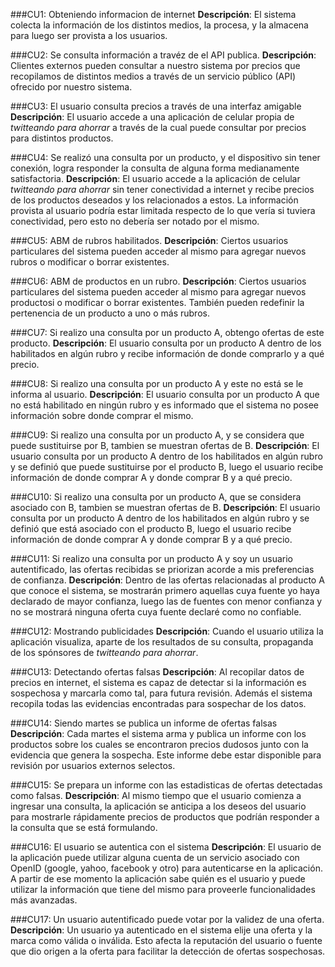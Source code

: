 
###CU1: Obteniendo informacion de internet
**Descripción**: El sistema colecta la información de los distintos medios, la procesa, y la almacena para luego ser provista a los usuarios.  


###CU2: Se consulta información a travéz de el API publica.
**Descripción**: Clientes externos pueden consultar a nuestro sistema por precios que recopilamos de distintos medios a través de un servicio público (API) ofrecido por nuestro sistema.


###CU3: El usuario consulta precios a través de una interfaz amigable
**Descripción**: El usuario accede a una aplicación de celular propia de _twitteando para ahorrar_ a través de la cual puede consultar por precios para distintos productos.


###CU4: Se realizó una consulta por un producto, y el dispositivo sin tener conexión, logra responder la consulta de alguna forma medianamente satisfactoria.
**Descripción**: El usuario accede a la aplicación de celular _twitteando para ahorrar_ sin tener conectividad a internet y recibe precios de los productos deseados y los relacionados a estos. La información provista al usuario podría estar limitada respecto de lo que vería si tuviera conectividad, pero esto no debería ser notado por el mismo. 

###CU5: ABM de rubros habilitados.
**Descripción**: Ciertos usuarios particulares del sistema pueden acceder al mismo para agregar nuevos rubros o modificar o borrar existentes. 

###CU6: ABM de productos en un rubro.
**Descripción**: Ciertos usuarios particulares del sistema pueden acceder al mismo para agregar nuevos productosi o modificar o borrar existentes. También pueden redefinir la pertenencia de un producto a uno o más rubros.

###CU7: Si realizo una consulta por un producto A, obtengo ofertas de este producto.
**Descripción**: El usuario consulta por un producto A dentro de los habilitados en algún rubro y recibe información de donde comprarlo y a qué precio. 

###CU8: Si realizo una consulta por un producto A y este no está se le informa al usuario.
**Descripción**: El usuario consulta por un producto A  que no está habilitado en ningún rubro y es informado que el sistema no posee información sobre donde comprar el mismo.

###CU9: Si realizo una consulta por un producto A, y se considera que puede sustituirse por B, tambien se muestran ofertas de B.
**Descripción**: El usuario consulta por un producto A dentro de los habilitados en algún rubro y se definió que puede sustituirse por el producto B, luego el usuario recibe información de donde comprar A y donde comprar B y a qué precio. 

###CU10: Si realizo una consulta por un producto A, que se considera asociado con B, tambien se muestran ofertas de B.
**Descripción**: El usuario consulta por un producto A dentro de los habilitados en algún rubro y se definió que está asociado con el producto B, luego el usuario recibe información de donde comprar A y donde comprar B y a qué precio. 

###CU11: Si realizo una consulta por un producto A y soy un usuario autentificado, las ofertas recibidas se priorizan acorde a mis preferencias de confianza.
**Descripción**: Dentro de las ofertas relacionadas al producto A que conoce el sistema, se mostrarán primero aquellas cuya fuente yo haya declarado de mayor confianza, luego las de fuentes con menor confianza y no se mostrará ninguna oferta cuya fuente declaré como no confiable.

###CU12: Mostrando publicidades
**Descripción**: Cuando el usuario utiliza la aplicación visualiza, aparte de los resultados de su consulta, propaganda de los spónsores de _twitteando para ahorrar_.

###CU13: Detectando ofertas falsas
**Descripción**: Al recopilar datos de precios en internet, el sistema es capaz de detectar si la información es sospechosa y marcarla como tal, para futura revisión. Además el sistema recopila todas las evidencias encontradas para sospechar de los datos.

###CU14: Siendo martes se publica un informe de ofertas falsas
**Descripción**: Cada martes el sistema arma y publica un informe con los productos sobre los cuales se encontraron precios dudosos junto con la evidencia que genera la sospecha. Este informe debe estar disponible para revisión por usuarios externos selectos. 

###CU15: Se prepara un informe con las estadisticas de ofertas detectadas como falsas.
**Descripción**: Al mismo tiempo que el usuario comienza a ingresar una consulta, la aplicación se anticipa a los deseos del usuario para mostrarle rápidamente precios de productos que podríán responder a la consulta que se está formulando.

###CU16: El usuario se autentica con el sistema 
**Descripción**: El usuario de la aplicación puede utilizar alguna cuenta de un servicio asociado con OpenID (google, yahoo, facebook y otro) para autenticarse en la aplicación. A partir de ese momento la aplicación sabe quién es el usuario y puede utilizar la información que tiene del mismo para proveerle funcionalidades más avanzadas.

###CU17: Un usuario autentificado puede votar por la validez de una oferta.
**Descripción**: Un usuario ya autenticado en el sistema elije una oferta y la marca como válida o inválida. Esto afecta la reputación del usuario o fuente que dio origen a la oferta para facilitar la detección de ofertas sospechosas.

